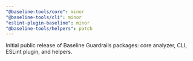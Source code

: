 ```yaml
---
"@baseline-tools/core": minor
"@baseline-tools/cli": minor
"eslint-plugin-baseline": minor
"@baseline-tools/helpers": patch
---
```


Initial public release of Baseline Guardrails packages: core analyzer, CLI, ESLint plugin, and helpers.

